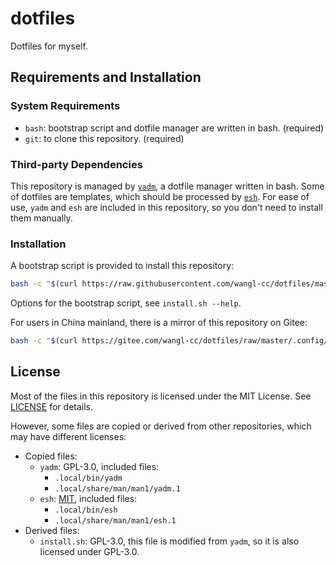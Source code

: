 # dotfiles

Dotfiles for myself.

## Requirements and Installation

### System Requirements

- `bash`: bootstrap script and dotfile manager are written in bash. (required)
- `git`: to clone this repository. (required)

### Third-party Dependencies

This repository is managed by [`yadm`][yadm], a dotfile manager written in bash.
Some of dotfiles are templates, which should be processed by [`esh`][esh].
For ease of use, `yadm` and `esh` are included in this repository,
so you don't need to install them manually.

### Installation

A bootstrap script is provided to install this repository:

```bash
bash -c "$(curl https://raw.githubusercontent.com/wangl-cc/dotfiles/master/.config/yadm/install.sh)"
```

Options for the bootstrap script, see `install.sh --help`.

For users in China mainland, there is a mirror of this repository on Gitee:

```bash
bash -c "$(curl https://gitee.com/wangl-cc/dotfiles/raw/master/.config/yadm/install.sh)"
```

## License

Most of the files in this repository is licensed under the MIT License.
See [LICENSE](LICENSE) for details.

However, some files are copied or derived from other repositories,
which may have different licenses:

- Copied files:
  - `yadm`: GPL-3.0, included files:
    - `.local/bin/yadm`
    - `.local/share/man/man1/yadm.1`
  - `esh`: [MIT][esh-license], included files:
    - `.local/bin/esh`
    - `.local/share/man/man1/esh.1`
- Derived files:
  - `install.sh`: GPL-3.0, this file is modified from `yadm`,
     so it is also licensed under GPL-3.0.

[yadm]: https://github.com/TheLocehiliosan/yadm
[esh]: https://github.com/jirutka/esh
[esh-license]: https://github.com/jirutka/esh/blob/1df78620ba661be00218923e8164283ab6f44103/LICENSE

<!-- vim:set ts=2 sw=2 tw=76: -->
